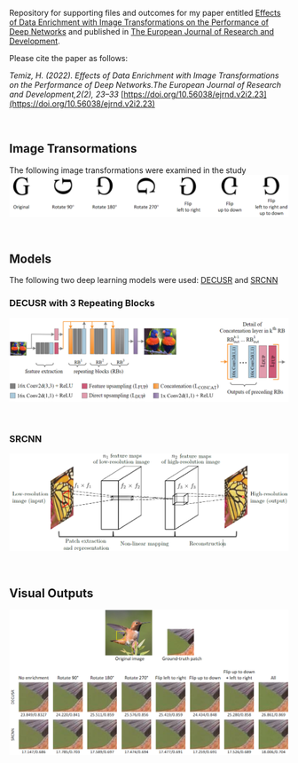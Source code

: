 Repository for supporting files and outcomes for my paper entitled
[Effects of Data Enrichment with Image Transformations on the Performance of Deep Networks](https://journals.orclever.com/ejrnd/article/view/23/17) and published in
[The European Journal of Research and Development](https://journals.orclever.com/ejrnd/article/view/23/17).

Please cite the paper as follows:

*Temiz, H. (2022). Effects of Data Enrichment with 
Image Transformations on the Performance of Deep Networks.The European Journal of Research and Development,2(2), 23–33*
[https://doi.org/10.56038/ejrnd.v2i2.23](https://doi.org/10.56038/ejrnd.v2i2.23)

&nbsp;

## Image Transormations

The following image transformations were examined in the study
![](images/transformations.png)

&nbsp;


## Models
The following two deep learning models were used: [DECUSR](https://github.com/htemiz/DECUSR) and [SRCNN]() 

### DECUSR with 3 Repeating Blocks

![](images/decusr3rb.png)

&nbsp;

### SRCNN

![](images/srcnn.png)

&nbsp;

## Visual Outputs
![](images/visual_examples.png)
